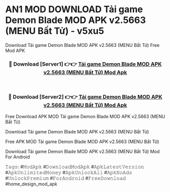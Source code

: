 # AN1 MOD DOWNLOAD Tải game Demon Blade MOD APK v2.5663 (MENU Bất Tử) - v5xu5
Download Tải game Demon Blade MOD APK v2.5663 (MENU Bất Tử) Free Mod APK

<div align="center">
<h3>🔴 Download [Server1] 👉👉 <a href="https://apk-comot.site?title=Tải_game_Demon_Blade_MOD_APK_v2.5663_(MENU_Bất_Tử)">Tải game Demon Blade MOD APK v2.5663 (MENU Bất Tử) Mod Apk</a></h3><br>

<h3>🔴 Download [Server2] 👉👉 <a href="https://apk-comot.site?title=Tải_game_Demon_Blade_MOD_APK_v2.5663_(MENU_Bất_Tử)">Tải game Demon Blade MOD APK v2.5663 (MENU Bất Tử) Mod Apk</a></h3>
</div>


Free Download APK MOD Tải game Demon Blade MOD APK v2.5663 (MENU Bất Tử)

Download Tải game Demon Blade MOD APK v2.5663 (MENU Bất Tử) 

Free APK MOD Tải game Demon Blade MOD APK v2.5663 (MENU Bất Tử) 

Download Tải game Demon Blade MOD APK v2.5663 (MENU Bất Tử) Mod For Android

𝚃𝚊𝚐𝚜: #𝙼𝚘𝚍𝙰𝚙𝚔 #𝙳𝚘𝚠𝚗𝚕𝚘𝚊𝚍𝙼𝚘𝚍𝙰𝚙𝚔 #𝙰𝚙𝚔𝙻𝚊𝚝𝚎𝚜𝚝𝚅𝚎𝚛𝚜𝚒𝚘𝚗 #𝙰𝚙𝚔𝚄𝚗𝚕𝚒𝚖𝚒𝚝𝚎𝚍𝙼𝚘𝚗𝚎𝚢 #𝙰𝚙𝚔𝚄𝚗𝚕𝚘𝚌𝚔𝙰𝚕𝚕 #𝙰𝚙𝚔𝙽𝚘𝙰𝚍𝚜 #𝚄𝚗𝚕𝚘𝚌𝚔𝙿𝚛𝚎𝚖𝚒𝚞𝚖 #𝙵𝚘𝚛𝙰𝚗𝚍𝚛𝚘𝚒𝚍 #𝙵𝚛𝚎𝚎𝙳𝚘𝚠𝚗𝚕𝚘𝚊𝚍 #home_design_mod_apk